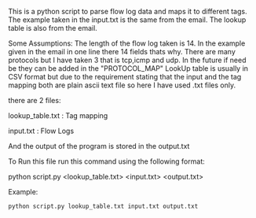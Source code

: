 This is a python script to parse flow log data and maps it to different tags. The example taken in the input.txt is the same from the email. The lookup table is also from the email.

Some Assumptions:
The length of the flow log taken is 14. In the example given in the email in one line there 14 fields thats why.
There are many protocols but I have taken 3 that is tcp,icmp and udp. In the future if need be they can be added in the "PROTOCOL_MAP"
LookUp table is usually in CSV format but due to the requirement stating that the input and the tag mapping both are plain ascii text file so here I have used .txt files only.

there are 2 files:

lookup_table.txt : Tag mapping

input.txt : Flow Logs

And the output of the program is stored in the output.txt

To Run this file run this command using the following format:

python script.py <lookup_table.txt> <input.txt> <output.txt>

Example:
```
python script.py lookup_table.txt input.txt output.txt
```
